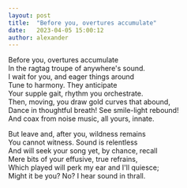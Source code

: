 ```yaml
---
layout: post
title:  "Before you, overtures accumulate"
date:   2023-04-05 15:00:12
author: alexander
---
```


Before you, overtures accumulate  
In the ragtag troupe of anywhere's sound.  
I wait for you, and eager things around  
Tune to harmony. They anticipate  
Your supple gait, rhythm you orchestrate.  
Then, moving, you draw gold curves that abound,  
Dance in thoughtful breath! See smile-light rebound!  
And coax from noise music, all yours, innate.  

But leave and, after you, wildness remains  
You cannot witness. Sound is relentless  
And will seek your song yet, by chance, recall  
Mere bits of your effusive, true refrains,  
Which played will perk my ear and I'll quiesce;  
Might it be you? No? I hear sound in thrall.  
